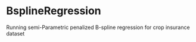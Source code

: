 # BsplineRegression
 Running semi-Parametric penalized B-spline regression for crop insurance dataset
